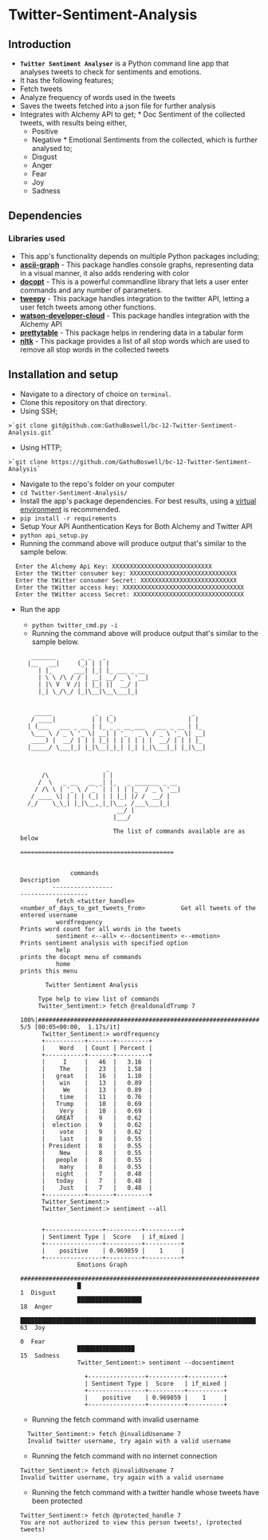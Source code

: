 # Twitter-Sentiment-Analysis

## Introduction
*  **`Twitter Sentiment Analyser`** is a Python command line app that analyses tweets to check for sentiments and emotions.
*  It has the following features;
  *  Fetch tweets
  *  Analyze frequency of words used in the tweets
  *  Saves the tweets fetched into a json file for further analysis
  *  Integrates with Alchemy API to get;
    *  Doc Sentiment of the collected tweets, with results being either, 
      * Positive
      * Negative
    *  Emotional Sentiments from the collected, which is further analysed to;
      *  Disgust
      *  Anger
      *  Fear
      *  Joy
      *  Sadness
      
## Dependencies

### Libraries used
*  This app's functionality depends on multiple Python packages including;
  *  **[ascii-graph](https://pypi.python.org/pypi/ascii_graph/1.2.0)** - This package handles console graphs, representing data in a visual manner, it also adds rendering with color
  *  **[docopt](https://pypi.python.org/pypi/docopt)** - This is a powerful commandline library that lets a user enter commands and any number of parameters.
  *  **[tweepy](https://pypi.python.org/pypi/tweepy/3.5.0)** - This package handles integration to the twitter API, letting a user fetch tweets among other functions.
  *  **[watson-developer-cloud](https://pypi.python.org/pypi/watson-developer-cloud)** - This package handles integration with the Alchemy API
  *  **[prettytable](https://pypi.python.org/pypi/PrettyTable)** - This package helps in rendering data in a tabular form
  *  **[nltk](https://pypi.python.org/pypi/nltk)** - This package provides a list of all stop words which are used to remove all stop words in the collected tweets

## Installation and setup
*  Navigate to a directory of choice on `terminal`.
*  Clone this repository on that directory.
  *  Using SSH;

    >`git clone git@github.com:GathuBoswell/bc-12-Twitter-Sentiment-Analysis.git`

  *  Using HTTP;

    >`git clone https://github.com/GathuBoswell/bc-12-Twitter-Sentiment-Analysis`

*  Navigate to the repo's folder on your computer
  *  `cd Twitter-Sentiment-Analysis/`
*  Install the app's package dependencies. For best results, using a [virtual environment](http://virtualenv.readthedocs.org/en/latest/installation.html) is recommended.
  *  `pip install -r requirements`
*  Setup Your API Aunthentication Keys for Both Alchemy and Twitter API
  *  `python api_setup.py`
  *  Running the command above will produce output that's similar to the sample below.
  ```
    Enter the Alchemy Api Key: XXXXXXXXXXXXXXXXXXXXXXXXXXXX
    Enter the tWitter consumer key: XXXXXXXXXXXXXXXXXXXXXXXXXXXXXX
    Enter the tWitter consumer Secret: XXXXXXXXXXXXXXXXXXXXXXXXXXX
    Enter the tWitter access key: XXXXXXXXXXXXXXXXXXXXXXXXXXXXXXXXXX
    Enter the tWitter access Secret: XXXXXXXXXXXXXXXXXXXXXXXXXXXXXXX
  ```
* Run the app
  *  `python twitter_cmd.py -i`
  *  Running the command above will produce output that's similar to the sample below.
  ```
     _______       _ _   _
    |__   __|     (_) | | |
       | |_      ___| |_| |_ ___ _ __
       | \ \ /\ / / | __| __/ _ \ '__|
       | |\ V  V /| | |_| ||  __/ |
       |_| \_/\_/ |_|\__|\__\___|_|
    
    
      _____            _   _                      _
     / ____|          | | (_)                    | |
    | (___   ___ _ __ | |_ _ _ __ ___   ___ _ __ | |_
     \___ \ / _ \ '_ \| __| | '_ ` _ \ / _ \ '_ \| __|
     ____) |  __/ | | | |_| | | | | | |  __/ | | | |_
    |_____/ \___|_| |_|\__|_|_| |_| |_|\___|_| |_|\__|
    
    
                          _
        /\               | |
       /  \   _ __   __ _| |_   _ _______ _ __
      / /\ \ | '_ \ / _` | | | | |_  / _ \ '__|
     / ____ \| | | | (_| | | |_| |/ /  __/ |
    /_/    \_\_| |_|\__,_|_|\__, /___\___|_|
                             __/ |
                            |___/

                            The list of commands available are as below
                            ===========================================


                commands                                                                Description
           -----------------                                                        -------------------
            fetch <twitter_handle> <number_of_days_to_get_tweets_from>          Get all tweets of the entered username
            wordfrequency                                                       Prints word count for all words in the tweets
            sentiment <--all> <--docsentiment> <--emotion>                      Prints sentiment analysis with specified option
            help                                                                prints the docopt menu of commands
            home                                                                prints this menu

         Twitter Sentiment Analysis
    
       Type help to view list of commands
       Twitter_Sentiment:> fetch @realdonaldTrump 7
        100%|##########################################################################################################################################################| 5/5 [00:05<00:00,  1.17s/it]
        Twitter_Sentiment:> wordfrequency
        +-----------+-------+---------+
        |    Word   | Count | Percent |
        +-----------+-------+---------+
        |     I     |   46  |   3.16  |
        |    The    |   23  |   1.58  |
        |   great   |   16  |   1.10  |
        |    win    |   13  |   0.89  |
        |     We    |   13  |   0.89  |
        |    time   |   11  |   0.76  |
        |   Trump   |   10  |   0.69  |
        |    Very   |   10  |   0.69  |
        |   GREAT   |   9   |   0.62  |
        |  election |   9   |   0.62  |
        |    vote   |   9   |   0.62  |
        |    last   |   8   |   0.55  |
        | President |   8   |   0.55  |
        |    New    |   8   |   0.55  |
        |   people  |   8   |   0.55  |
        |    many   |   8   |   0.55  |
        |   night   |   7   |   0.48  |
        |   today   |   7   |   0.48  |
        |    Just   |   7   |   0.48  |
        +-----------+-------+---------+
        Twitter_Sentiment:>
        Twitter_Sentiment:> sentiment --all


        +----------------+----------+----------+
        | Sentiment Type |  Score   | if_mixed |
        +----------------+----------+----------+
        |    positive    | 0.969859 |    1     |
        +----------------+----------+----------+
                  Emotions Graph
                  ###############################################################################
                  █                                                                    1  Disgust
                  ██████████████████                                                  18  Anger
                  ██████████████████████████████████████████████████████████████████  63  Joy
                                                                                       0  Fear
                  ████████████████                                                    15  Sadness
                  Twitter_Sentiment:> sentiment --docsentiment
                  
                    +----------------+----------+----------+
                    | Sentiment Type |  Score   | if_mixed |
                    +----------------+----------+----------+
                    |    positive    | 0.969859 |    1     |
                    +----------------+----------+----------+
  ```
  *  Running the fetch command with invalid username
  
    ```
      Twitter_Sentiment:> fetch @invalidUsename 7
      Invalid twitter username, try again with a valid username
    ```
  *  Running the fetch command with no internet connection
  
    ```
    Twitter_Sentiment:> fetch @invalidUsename 7
    Invalid twitter username, try again with a valid username
    ```
  *  Running the fetch command with a twitter handle whose tweets have been protected
  
    ```
    Twitter_Sentiment:> fetch @protected_handle 7
    You are not authorized to view this person tweets!, (protected tweets)
    ```
    
  